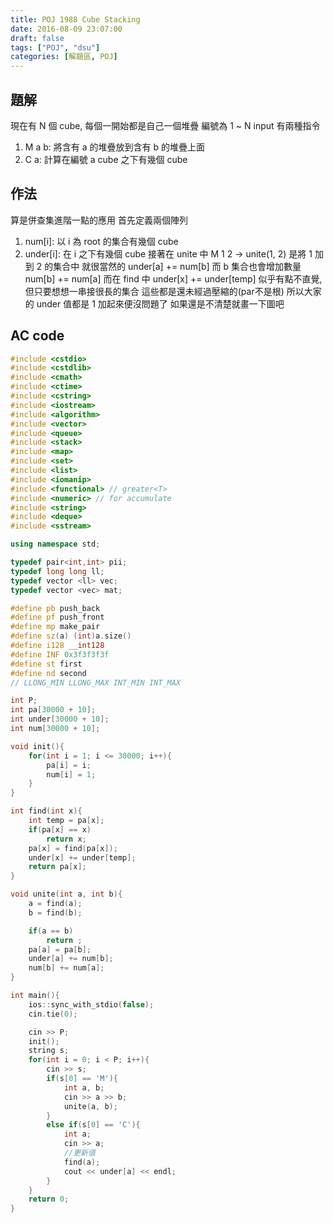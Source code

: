 ```yaml
---
title: POJ 1988 Cube Stacking
date: 2016-08-09 23:07:00
draft: false
tags: ["POJ", "dsu"]
categories: [解題區, POJ]
---
```


## 題解
現在有 N 個 cube, 每個一開始都是自己一個堆疊
編號為 1 ~ N
input 有兩種指令
1. M a b: 將含有 a 的堆疊放到含有 b 的堆疊上面
2. C a: 計算在編號 a cube 之下有幾個 cube

## 作法
算是併查集進階一點的應用
首先定義兩個陣列
1. num[i]: 以 i 為 root 的集合有幾個 cube
2. under[i]: 在 i 之下有幾個 cube
接著在 unite 中
M 1 2 -> unite(1, 2)
是將 1 加到 2 的集合中
就很當然的 under[a] += num[b]
而 b 集合也會增加數量 num[b] += num[a]
而在 find 中 under[x] += under[temp]
似乎有點不直覺, 但只要想想一串接很長的集合
這些都是還未經過壓縮的(par不是根)
所以大家的 under 值都是 1
加起來便沒問題了
如果還是不清楚就畫一下圖吧

## AC code
```cpp
#include <cstdio>
#include <cstdlib>
#include <cmath>
#include <ctime>
#include <cstring>
#include <iostream>
#include <algorithm>
#include <vector>
#include <queue>
#include <stack>
#include <map>
#include <set>
#include <list>
#include <iomanip>
#include <functional> // greater<T>
#include <numeric> // for accumulate
#include <string>
#include <deque>
#include <sstream>

using namespace std;

typedef pair<int,int> pii;
typedef long long ll;
typedef vector <ll> vec;
typedef vector <vec> mat;

#define pb push_back
#define pf push_front
#define mp make_pair
#define sz(a) (int)a.size()
#define i128 __int128
#define INF 0x3f3f3f3f
#define st first
#define nd second
// LLONG_MIN LLONG_MAX INT_MIN INT_MAX

int P;
int pa[30000 + 10];
int under[30000 + 10];
int num[30000 + 10];

void init(){
    for(int i = 1; i <= 30000; i++){
        pa[i] = i;
        num[i] = 1;
    }
}

int find(int x){
    int temp = pa[x];
    if(pa[x] == x)
        return x;
    pa[x] = find(pa[x]);
    under[x] += under[temp];
    return pa[x];
}

void unite(int a, int b){
    a = find(a);
    b = find(b);

    if(a == b)
        return ;
    pa[a] = pa[b];
    under[a] += num[b];
    num[b] += num[a];
}

int main(){
    ios::sync_with_stdio(false);
    cin.tie(0);

    cin >> P;
    init();
    string s;
    for(int i = 0; i < P; i++){
        cin >> s;
        if(s[0] == 'M'){
            int a, b;
            cin >> a >> b;
            unite(a, b);
        }
        else if(s[0] == 'C'){
            int a;
            cin >> a;
            //更新值
            find(a);
            cout << under[a] << endl;
        }
    }
    return 0;
}
```

